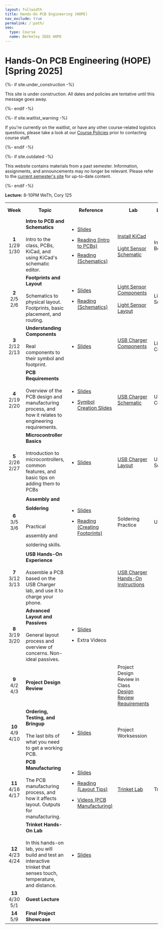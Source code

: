 ```yaml
---
layout: fullwidth
title: Hands-On PCB Engineering (HOPE)
nav_exclude: true
permalink: /:path/
seo:
  type: Course
  name: Berkeley IEEE HOPE
---
```


# Hands-On PCB Engineering (HOPE) [Spring 2025]
<!-- {:.no_toc} -->

{%- if site.under_construction -%}
<p class="warning">
This site is under construction. All dates and policies are tentative until this message goes away.
</p>
{%- endif -%}

{%- if site.waitlist_warning -%}
<p class="warning">
If you're currently on the waitlist, or have any other course-related logistics questions, please take a look at our <a href="{{ site.baseurl }}/policies/">Course Policies</a> prior to contacting course staff.
</p>
{%- endif -%}

{%- if site.outdated -%}
<p class="warning">
This website contains materials from a past semester. Information, assignments, and announcements may no longer be relevant. Please refer to the <a href="https://template.cs161.org">current semester's site</a> for up-to-date content.
</p>
{%- endif -%}

**Lecture:** 8-10PM WeTh, Cory 125

<!-- _[Attendance Form](http://berkie.ee/hope-sp25-attendance)    [Lab Checkoff Form](http://berkie.ee/hope-sp25-checkoff)_ -->

<table id="timeline" style="line-height: normal;">
    <tbody><tr>
      <th style="width: 5%;">Week</th>
      <th style="width: 35%;">Topic</th> 
      <th style="width: 15%;">Reference</th>
      <th style="width: 15%;">Lab</th>
      <th style="width: 15%;">Lab Checkoff Due</th>
      <th style="width: 15%;">Project Checkpoint</th>
</tr><!--kg-card-end: html--><!--kg-card-begin: html--><tr>
    <td style="text-align:center;">
        <strong>1</strong> <br>
        1/29<br>1/30
    </td>
    <td style="text-align: left;">
        <b>Intro to PCB and Schematics</b><br><br>
        Intro to the class, PCBs, KiCad, and using KiCad's schematic editor.
    </td>
    <td>
        <ul>
        	<li style="margin: 15px 0px 15px 0px;"><a href="https://docs.google.com/presentation/d/1_WpjAtmyzuS9GUMBTAqdr_m3CKrjq7B2jTPNEdKDj6Q/edit?usp=sharing&amp;ref=ieee.berkeley.edu">Slides</a>
            </li>
            <li style="margin-top: 10px;"><a href="{{ site.baseurl }}/notes/note1">Reading (Intro to PCBs)</a>
            </li> 
            <li style="margin-top: 10px;"><a href="{{ site.baseurl }}/notes/note2">Reading (Schematics)</a>
            </li> 
        </ul>
    </td>
    <td class="lab">
            <a href="{{ site.baseurl }}/labs/kicad_install">Install KiCad</a> <br><br>
            <!-- <a href="https://ieee.berkeley.edu/hope-kicad-install/"> Install KiCad</a><br><br> -->
            <a href="{{ site.baseurl }}/labs/lab1">Light Sensor Schematic</a>
    </td>
    <td>
        Intro to HOPE Quiz - Bcourses
    </td>
    <td>
        <a href="{{ site.baseurl }}/project-logistics">Project Logistics</a> <br><br>
        <a href="https://docs.google.com/document/d/1smVeWLNiplKkxcA6GZ_3y53MKBoSkndNkYT-nEIYHTI/edit">Project Spec</a> <br><br>
        <a href="https://docs.google.com/spreadsheets/d/1ZZAnW61lbqi8A5PHymeQs3MktsaBvQEssZroThjktFo/edit?usp=sharing&amp;ref=ieee.berkeley.edu"> BOM Template</a>
    </td>
</tr>

<tr>
    <td style="text-align:center;"> <!-- Week -->
        <strong>2</strong> <br> 
        2/5<br>2/6
    </td>
    <td style="text-align: left;"> <!-- Topic -->
        <b>Footprints and Layout</b><br><br>
        Schematics to physical layout. Footprints, basic placement, and routing. 
    </td>
    <td> <!-- Reference -->
        <ul>
            <li style="margin: 15px 0px 15px 0px;">
        <a href="https://docs.google.com/presentation/d/1ZEYT3n4YUe5rT5fIwE1vpuHBZgOFiZS5qvi10xDh4Ac/edit?usp=sharing&amp;ref=ieee.berkeley.edu">Slides</a> </li>
            <li style="margin: 15px 0px 15px 0px;"><a href="{{ site.baseurl }}/notes/note2">Reading (Schematics)</a></li>
        </ul>
    </td>
    <td class="lab"> <!-- Lab -->
        <a href="{{ site.baseurl }}/labs/lab2a">Light Sensor Components</a> <br><br>
        <a href="{{ site.baseurl }}/labs/lab2b">Light Sensor Layout</a>
    </td>
    <td> <!-- Lab Checkoff Due -->
        Light Sensor Schematic
    </td>
    <td> <!-- Project Checkpoint -->
    </td>
</tr>

<tr>
    <td style="text-align:center;">
        <strong>3</strong> <br> 
        2/12<br>2/13
    </td>
    <td style="text-align: left;">
               <b>Understanding Components</b><br><br>
        Real components to their symbol and footprint.
    </td>
    <td>
        <ul>
            <li style="margin: 15px 0px 15px 0px;"><a href="https://docs.google.com/presentation/d/1O05Crc2QumDudakWkuBr-LM2nKU485MrZpWf1tg22tM/edit?usp=sharing&amp;ref=ieee.berkeley.edu">Slides</a> </li>
        </ul>
    </td>
    <td class="lab">
        <a href="{{ site.baseurl }}/labs/lab3">USB Charger Components</a> <br><br>
        <!-- <a href="https://ieee.berkeley.edu/usb-charger-components">USB Charger Components</a> -->
    </td>
    <td>
        Light Sensor Components+Layout
    </td>
    <td>
    </td>
</tr><!--kg-card-end: html--><!--kg-card-begin: html--><tr>
    <td style="text-align:center;">
        <strong>4</strong> <br> 
        2/19<br>2/20
    </td>
    <td style="text-align: left;">
        <b>PCB Requirements</b><br><br>
        Overview of the PCB design and manufacturing process, and how it relates to engineering requirements.
    </td>
    <td>
        <ul>
            <li style="margin: 15px 0px 15px 0px;"><a href="https://docs.google.com/presentation/d/1szEkc9CNWQVS2_0T3ZBreltsSnQH1pim4ilX3dekydc/edit?usp=sharing&amp;ref=ieee.berkeley.edu">Slides</a></li>
            <li style="margin: 15px 0px 15px 0px;"><a href="https://docs.google.com/presentation/d/1_LhTxAqtXAgTtaF7BMxn-zAdomglfNoVxemuDgUhpzw/edit?usp=sharing&amp;ref=ieee.berkeley.edu">Symbol Creation Slides</a></li>
        </ul>
    </td>
    <td class="lab">
        <a href="{{ site.baseurl }}/labs/lab4">USB Charger Schematic</a>
        <!-- <a href="https://ieee.berkeley.edu/usb-charger-part1/">USB Charger Schematic</a> -->
    </td>
    <td>
        USB Charger Components
    </td>
    <td>
        <a href="http://berkie.ee/hope-sp25-project-group-submission">Groups Due 2/21</a> <br>(3 people minimum)<br>
    </td>
</tr><!--kg-card-end: html--><!--kg-card-begin: html--><tr>
    <td style="text-align:center;">
        <strong>5</strong> <br> 
        2/26<br>2/27
    </td>
    <td style="text-align: left;">
        <b>Microcontroller Basics</b><br><br>
        Introduction to microcontrollers, common features, and basic tips on adding them to PCBs
    </td>
    <td>
         <ul>
            <li style="margin: 15px 0px 15px 0px;"><a href="https://docs.google.com/presentation/d/1CJfPpZ0wZff7xSfjeDne1GJ4E7e8GdqBduB-JG1Kv68/edit?usp=sharing&amp;ref=ieee.berkeley.edu">Slides</a></li>
        </ul>
    </td>
    <td class="lab">
        <a href="{{ site.baseurl }}/labs/lab5">USB Charger Layout</a>
        <!-- <a href="https://ieee.berkeley.edu/usb-charger-layout/">USB Charger Layout</a> -->
    </td>
    <td>
        USB Charger Schematic
    </td>
    <td>
<a href="http://berkie.ee/hope-sp25-project-proposal-submission">Proposal Due 2/28</a> 
    </td>
</tr><!--kg-card-end: html--><!--kg-card-begin: html--><tr>
    <td style="text-align:center;">
        <strong>6</strong> <br> 
        3/5<br>3/6
    </td>
    <td style="text-align: left; line-height: 30px;">
        <b>Assembly and Soldering</b><br><br>
        Practical assembly and soldering skills.
    </td>
    <td>
        <ul>
            <li style="margin: 15px 0px 15px 0px;"><a href="https://docs.google.com/presentation/d/1UOW9OISqjNoI4p-HWpmuwn0rZM6dTMwDFNixltQbm-8/edit">Slides</a></li>
            <li style="margin: 15px 0px 15px 0px;"><a href="{{ site.baseurl }}/notes/note3">Reading (Creating Footprints)</a></li>
        </ul>
    </td>
    <td class="lab">
		Soldering Practice
    </td>
    <td>
        USB Charger Layout
    </td>
    <td>
        Proposal Review
    </td>
</tr><!--kg-card-end: html--><!--kg-card-begin: html--><tr>
    <td style="text-align:center;">
        <strong>7</strong> <br> 
        3/12<br>3/13
    </td>
    <td style="text-align: left;">
        <strong>USB Hands-On Experience</strong><br><br>
        Assemble a PCB based on the USB Charger lab, and use it to charge your phone. 
    </td>
    <td>
    </td>
    <td class="lab">
        <a href="https://docs.google.com/presentation/d/10QwwdUPcAvdNy7LkakU-zVrh70OtulW7V5JNu-0g_cg/edit#slide=id.gcb501ed038_0_0">USB Charger Hands-On Instructions</a><br>
    </td>
    <td>
    </td>
    <td>
        Project BOM &amp; Schematic Due 3/14
    </td>
</tr><!--kg-card-end: html--><!--kg-card-begin: html--><tr>
    <td style="text-align:center;">
        <strong>8</strong> <br> 
        3/19<br>3/20
    </td>
    <td style="text-align: left;">
        <b>Advanced Layout and Passives</b><br><br>
        General layout process and overview of concerns. Non-ideal passives. 
    </td>
    <td>
        <ul><li style="margin: 15px 0px 15px 0px;"><a href="https://docs.google.com/presentation/d/12JF1bfG0X4mbw5ZZFWQvI6EWk4TB9M_f-vcO1WBV-I8/edit#slide=id.g11f980f9a13_1_191">Slides</a></li>
        <li style="margin: 15px 0px 15px 0px;"><!--<a href="https://ieee.berkeley.edu/hope-assembly/">Extra Videos</a>--> Extra Videos</li></ul>
    </td>
    <td class="lab">
    </td>
    <td>
    </td>
    <td>
        Project Work Session
    </td>
</tr><!--kg-card-end: html--><!--kg-card-begin: html--><tr>
    <td style="text-align:center;">
        <strong>9</strong> <br> 
        4/2<br>4/3
    </td>
    <td style="text-align: left;">
        <b>Project Design Review</b>
    </td>
    <td>
    </td>
    <td class="lab">
Project Design Review in Class<br>
        <a href="{{ site.baseurl }}/project-logistics">Design Review Requirements</a>
    </td>
    <td>
    </td>
    <td>
        Layout Due 4/4
    </td>
</tr><!--kg-card-end: html--><!--kg-card-begin: html--><tr>
    <td style="text-align:center;">
        <strong>10</strong> <br> 
        4/9<br>4/10
    </td>
    <td style="text-align: left;">
        <b>Ordering, Testing, and Bringup</b><br><br>
        The last bits of what you need to get a working PCB. 
    </td>
    <td>
        <ul><li style="margin: 15px 0px 15px 0px;">
        <a href="https://docs.google.com/presentation/d/1P7q-aZrW74vWJZ5W2cMZ2pb7XZuToVQ3T6C_J3QnbIw/edit">Slides</a>
		</li></ul>
    </td>
    <td class="lab">
        Project Worksession
    </td>
    <td>
    </td>
    <td>
        <strong>FINAL PCB files due 4/10 (Thursday)</strong>
    </td>
</tr><!--kg-card-end: html--><!--kg-card-begin: html--><tr>
    <td style="text-align:center;">
        <strong>11</strong> <br> 
        4/16<br>4/17
    </td>
    <td style="text-align: left;">
        <b>PCB Manufacturing</b><br><br>
        The PCB manufacturing process, and how it affects layout. Outputs for manufacturing. 
    </td>
    <td>
        <ul>
            <li style="margin: 15px 0px 15px 0px;"><a href="https://docs.google.com/presentation/d/1gijMn5mIbhD0eUVxNSDjSfw6dI_Jonb3ylOAnf0B87k/edit?usp=sharing&amp;ref=ieee.berkeley.edu">Slides</a></li>
            <li style="margin: 15px 0px 15px 0px;"><a href="{{ site.baseurl }}/notes/note4">Reading (Layout Tips)</a></li>
            <li style="margin: 15px 0px 15px 0px;"><a href="{{ site.baseurl }}/notes/note5">Videos (PCB Manufacturing)</a></li>
            <!-- <li style="margin: 15px 0px 15px 0px;"><a href="https://ieee.berkeley.edu/hope-pcb-manufacturing/">Video</a></li> -->
        </ul>
    </td>
    <td class="lab">
        <a href="{{ site.baseurl }}/labs/lab8">Trinket Lab</a>
	    <!-- <a href="https://ieee.berkeley.edu/hope-trinket-lab/">Trinket Lab</a> -->
    </td>
    <td>
        Trinket Prelab due
    </td>
    <td>

    </td>

</tr><!--kg-card-end: html--><!--kg-card-begin: html--><tr>
    <td style="text-align:center;">
        <strong>12</strong> <br> 
        4/23<br>4/24
    </td>
    <td style="text-align: left;">
        <strong>Trinket Hands-On Lab</strong><br><br>
        In this hands-on lab, you will build and test an interactive trinket that senses touch, temperature, and distance.
    </td>
    <td>
            <ul><li style="margin: 15px 0px 15px 0px;">
        <a href="https://docs.google.com/presentation/d/1bOsTk5C67lthT3bNcFUVJ-5W1JC66FXKLbewiVcJpm0/edit?usp=sharing&amp;ref=ieee.berkeley.edu">Slides</a>
		</li></ul>
    </td>
    <td class="lab">
    </td>
    <td>
    </td>
    <td>
        Project Assembly
    </td>
</tr><!--kg-card-end: html--><!--kg-card-begin: html--><tr>
    <td style="text-align:center;">
        <strong>13</strong> <br> 
        4/30<br>5/1
    </td>
    <td style="text-align: left;">
        <b>Guest Lecture</b>
    </td>
    <td>
    </td>
    <td class="lab">
    </td>
    <td>
    </td>
    <td>
    </td>
</tr><!--kg-card-end: html--><!--kg-card-begin: html--><tr>
    <td style="text-align:center;">
        <strong>14</strong> <br> 
        5/9
    </td>
    <td style="text-align: left;">
        <b>Final Project Showcase</b>
    </td>
    <td>
    </td>
    <td class="lab">
    </td>
    <td>
    </td>
    <td>
    </td>
</tr><!--kg-card-end: html--><!--kg-card-begin: html--></tbody></table>
